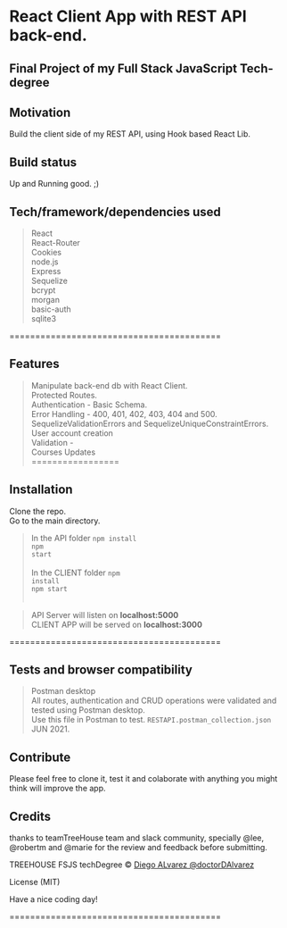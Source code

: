 # React Client App with REST API back-end.

## Final Project of my Full Stack JavaScript Tech-degree

## Motivation
Build the client side of my REST API, using Hook based React Lib.

## Build status
Up and Running good. ;)

## Tech/framework/dependencies used
> React<br>
> React-Router<br>
> Cookies<br>
> node.js<br>
> Express<br>
> Sequelize<br>
> bcrypt<br>
> morgan<br>
> basic-auth<br>
> sqlite3<br>

=========================================

## Features
> Manipulate back-end db with React Client.<br>
> Protected Routes.<br>
> Authentication - Basic Schema.<br>
> Error Handling - 400, 401, 402, 403, 404 and 500. SequelizeValidationErrors and SequelizeUniqueConstraintErrors.<br>
> User account creation<br>
> Validation - <br>
> Courses Updates<br>
=================

## Installation
Clone the repo.<br> 
Go to the main directory.<br>
> In the API folder <code>npm install</code><br><code>npm start</code><br><br>
> In the CLIENT folder <code>npm install</code><br><code>npm start</code><br><br>

> API Server will listen on <strong>localhost:5000</strong><br>
> CLIENT APP will be served on <strong>localhost:3000</strong><br>

=========================================

## Tests and browser compatibility
> Postman desktop<br>
All routes, authentication and CRUD operations were validated and tested using Postman desktop. <br>
Use this file in Postman to test. <code>RESTAPI.postman_collection.json</code><br>
JUN 2021.

## Contribute
Please feel free to clone it, test it and colaborate with anything you might think will improve the app.

## Credits
thanks to teamTreeHouse team and slack community, specially @lee, @robertm and @marie for the review and feedback before submitting.

TREEHOUSE FSJS techDegree © [Diego ALvarez @doctorDAlvarez]()

License (MIT)

Have a nice coding day!

=========================================
